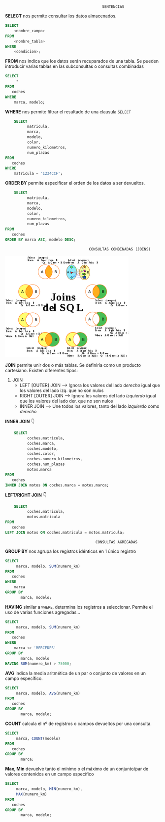                                                 SENTENCIAS
                                              
**SELECT** nos permite consultar los datos almacenados.

```SQL
SELECT
    <nombre_campo> 
FROM
    <nombre_tabla>
WHERE 
    <condicion>;
```

**FROM** nos indica que los datos serán recuparados de una tabla. Se pueden introducir varias tablas en las subconsultas o consultas combinadas

```SQL
SELECT
     *
FROM
   coches
WHERE 
    marca, modelo;
```

**WHERE** nos permite filtrar el resultado de una clausula `SELECT`

```SQL
    SELECT 
          matricula, 
          marca,
          modelo,
          color,
          numero_kilometros,
          num_plazas 
FROM 
   coches
WHERE 
    matricula = '1234CCF';
```

**ORDER BY** permite especificar el orden de los datos a ser devueltos.

```SQL
    SELECT 
          matricula, 
          marca,
          modelo,
          color,
          numero_kilometros,
          num_plazas 
FROM 
   coches
ORDER BY marca ASC, modelo DESC;
```
                                          CONSULTAS COMBINADAS (JOINS)


![JOINS](./imagenes/joins.png)


**JOIN** permite unir dos o más tablas. Se definiría como un producto cartesiano. Existen diferentes tipos:

1. JOIN
   - LEFT  [OUTER] JOIN --> Ignora los valores del lado _derecho_ igual que los valores del lado izq. que no son nulos
   - RIGHT [OUTER] JOIN --> Ignora los valores del lado _izquierdo_ igual que los valores del lado der. que no son nulos
   - INNER JOIN         --> Une todos los valores, tanto del lado _izquierdo_ como _derecho_

**INNER JOIN** 👇

```SQL
    SELECT 
          coches.matricula, 
          coches.marca,
          coches.modelo,
          coches.color,
          coches.numero_kilometros,
          coches.num_plazas 
          motos.marca
FROM 
   coches
INNER JOIN motos ON coches.marca = motos.marca;
```

**LEFT/RIGHT JOIN** 👇

```SQL
    SELECT 
          coches.matricula, 
          motos.matricula
FROM 
   coches
LEFT JOIN motos ON coches.matricula = motos.matricula;
```

                                             CONSULTAS AGREGADAS
                                       
**GROUP BY** nos agrupa los registros idénticos en 1 único registro

```SQL
SELECT
     marca, modelo, SUM(numero_km)
FROM
   coches
WHERE 
    marca
GROUP BY
       marca, modelo;
```

**HAVING** similar a `WHERE`, determina los registros a seleccionar. Permite el uso de varias funciones agregadas...

```SQL
SELECT
     marca, modelo, SUM(numero_km)
FROM
   coches
WHERE 
    marca <> 'MERCEDES'
GROUP BY
       marca, modelo
HAVING SUM(numero_km) > 75000;
```

**AVG** indica la media aritmética de un par o conjunto de valores en un campo específico.

```SQL
SELECT
     marca, modelo, AVG(numero_km)
FROM
   coches
GROUP BY
       marca, modelo;
```

**COUNT** calcula el nº de registros o campos devueltos por una consulta. 

```SQL
SELECT
     marca, COUNT(modelo)
FROM
   coches
GROUP BY
       marca;
```

**Max, Min** devuelve tanto el mínimo o el máximo de un conjunto/par de valores contenidos en un campo específico

```SQL
SELECT
     marca, modelo, MIN(numero_km),
     MAX(numero_km)
FROM
   coches
GROUP BY
       marca, modelo;
```
